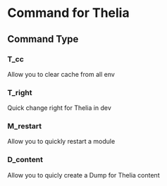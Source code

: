 # Command for Thelia

## Command Type

### T_cc

Allow you to clear cache from all env

### T_right

Quick change right for Thelia in dev

### M_restart

Allow you to quickly restart a module

### D_content

Allow you to quicly create a Dump for Thelia content
